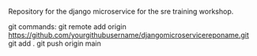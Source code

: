  
Repository for the django microservice for the sre training workshop.


git commands:
git remote add origin https://github.com/yourgithubusername/djangomicroservicereponame.git
git add .
git push origin main